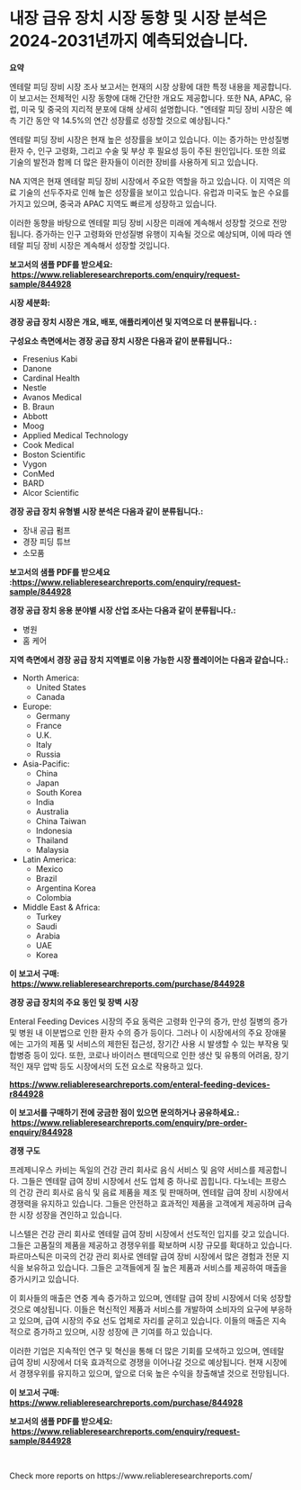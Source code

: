 <p><h1>내장 급유 장치 시장 동향 및 시장 분석은 2024-2031년까지 예측되었습니다.</h1></p><p><strong>요약</strong></p>
<p><p>엔테랄 피딩 장비 시장 조사 보고서는 현재의 시장 상황에 대한 특정 내용을 제공합니다. 이 보고서는 전체적인 시장 동향에 대해 간단한 개요도 제공합니다. 또한 NA, APAC, 유럽, 미국 및 중국의 지리적 분포에 대해 상세히 설명합니다. "엔테랄 피딩 장비 시장은 예측 기간 동안 약 14.5%의 연간 성장률로 성장할 것으로 예상됩니다."</p><p>엔테랄 피딩 장비 시장은 현재 높은 성장률을 보이고 있습니다. 이는 증가하는 만성질병 환자 수, 인구 고령화, 그리고 수술 및 부상 후 필요성 등이 주된 원인입니다. 또한 의료 기술의 발전과 함께 더 많은 환자들이 이러한 장비를 사용하게 되고 있습니다.</p><p>NA 지역은 현재 엔테랄 피딩 장비 시장에서 주요한 역할을 하고 있습니다. 이 지역은 의료 기술의 선두주자로 인해 높은 성장률을 보이고 있습니다. 유럽과 미국도 높은 수요를 가지고 있으며, 중국과 APAC 지역도 빠르게 성장하고 있습니다.</p><p>이러한 동향을 바탕으로 엔테랄 피딩 장비 시장은 미래에 계속해서 성장할 것으로 전망됩니다. 증가하는 인구 고령화와 만성질병 유행이 지속될 것으로 예상되며, 이에 따라 엔테랄 피딩 장비 시장은 계속해서 성장할 것입니다.</p></p>
<p><strong>보고서의 샘플 PDF를 받으세요: &nbsp;<a href="https://www.reliableresearchreports.com/enquiry/request-sample/844928">https://www.reliableresearchreports.com/enquiry/request-sample/844928</a></strong></p>
<p><strong>시장 세분화:</strong></p>
<p><strong> 경장 공급 장치 시장은 개요, 배포, 애플리케이션 및 지역으로 더 분류됩니다. :</strong></p>
<p><strong>구성요소 측면에서는 경장 공급 장치 시장은 다음과 같이 분류됩니다.:</strong></p>
<p><ul><li>Fresenius Kabi</li><li>Danone</li><li>Cardinal Health</li><li>Nestle</li><li>Avanos Medical</li><li>B. Braun</li><li>Abbott</li><li>Moog</li><li>Applied Medical Technology</li><li>Cook Medical</li><li>Boston Scientific</li><li>Vygon</li><li>ConMed</li><li>BARD</li><li>Alcor Scientific</li></ul></p>
<p><strong> 경장 공급 장치 유형별 시장 분석은 다음과 같이 분류됩니다.:</strong></p>
<p><ul><li>장내 공급 펌프</li><li>경장 피딩 튜브</li><li>소모품</li></ul></p>
<p><strong>보고서의 샘플 PDF를 받으세요 :<a href="https://www.reliableresearchreports.com/enquiry/request-sample/844928">https://www.reliableresearchreports.com/enquiry/request-sample/844928</a></strong></p>
<p><strong> 경장 공급 장치 응용 분야별 시장 산업 조사는 다음과 같이 분류됩니다.:</strong></p>
<p><ul><li>병원</li><li>홈 케어</li></ul></p>
<p><strong>지역 측면에서 경장 공급 장치 지역별로 이용 가능한 시장 플레이어는 다음과 같습니다.:</strong></p>
<p><ul>
    <li>
        North America:
        <ul>
            <li>United States</li>
            <li>Canada</li>
        </ul>
    </li>
    <li>
        Europe:
        <ul>
            <li>Germany</li>
            <li>France</li>
            <li>U.K.</li>
            <li>Italy</li>
            <li>Russia</li>
        </ul>
    </li>
    <li>
        Asia-Pacific:
        <ul>
            <li>China</li>
            <li>Japan</li>
            <li>South Korea</li>
            <li>India</li>
            <li>Australia</li>
            <li>China Taiwan</li>
            <li>Indonesia</li>
            <li>Thailand</li>
            <li>Malaysia</li>
        </ul>
    </li>
    <li>
        Latin America:
        <ul>
            <li>Mexico</li>
            <li>Brazil</li>
            <li>Argentina Korea</li>
            <li>Colombia</li>
        </ul>
    </li>
    <li>
        Middle East & Africa:
        <ul>
            <li>Turkey</li>
            <li>Saudi</li>
            <li>Arabia</li>
            <li>UAE</li>
            <li>Korea</li>
        </ul>
    </li>
    </ul></p>
<p><strong>이 보고서 구매: &nbsp;<a href="https://www.reliableresearchreports.com/purchase/844928">https://www.reliableresearchreports.com/purchase/844928</a></strong></p>
<p><strong>경장 공급 장치의 주요 동인 및 장벽 시장</strong></p>
<p><p>Enteral Feeding Devices 시장의 주요 동력은 고령화 인구의 증가, 만성 질병의 증가 및 병원 내 이분법으로 인한 환자 수의 증가 등이다. 그러나 이 시장에서의 주요 장애물에는 고가의 제품 및 서비스의 제한된 접근성, 장기간 사용 시 발생할 수 있는 부작용 및 합병증 등이 있다. 또한, 코로나 바이러스 팬데믹으로 인한 생산 및 유통의 어려움, 장기적인 재무 압박 등도 시장에서의 도전 요소로 작용하고 있다.</p></p>
<p><strong><a href="https://www.reliableresearchreports.com/enteral-feeding-devices-r844928">https://www.reliableresearchreports.com/enteral-feeding-devices-r844928</a></strong></p>
<p><strong>이 보고서를 구매하기 전에 궁금한 점이 있으면 문의하거나 공유하세요.: &nbsp;<a href="https://www.reliableresearchreports.com/enquiry/pre-order-enquiry/844928">https://www.reliableresearchreports.com/enquiry/pre-order-enquiry/844928</a></strong></p>
<p><strong>경쟁 구도</strong></p>
<p><p>프레제니우스 카비는 독일의 건강 관리 회사로 음식 서비스 및 음약 서비스를 제공합니다. 그들은 엔테랄 급여 장비 시장에서 선도 업체 중 하나로 꼽힙니다. 다노네는 프랑스의 건강 관리 회사로 음식 및 음료 제품을 제조 및 판매하며, 엔테랄 급여 장비 시장에서 경쟁력을 유지하고 있습니다. 그들은 안전하고 효과적인 제품을 고객에게 제공하며 급속한 시장 성장을 견인하고 있습니다. </p><p>니스텔은 건강 관리 회사로 엔테랄 급여 장비 시장에서 선도적인 입지를 갖고 있습니다. 그들은 고품질의 제품을 제공하고 경쟁우위를 확보하며 시장 규모를 확대하고 있습니다. 파르마스틱은 미국의 건강 관리 회사로 엔테랄 급여 장비 시장에서 많은 경험과 전문 지식을 보유하고 있습니다. 그들은 고객들에게 질 높은 제품과 서비스를 제공하여 매출을 증가시키고 있습니다. </p><p>이 회사들의 매출은 연중 계속 증가하고 있으며, 엔테랄 급여 장비 시장에서 더욱 성장할 것으로 예상됩니다. 이들은 혁신적인 제품과 서비스를 개발하여 소비자의 요구에 부응하고 있으며, 급여 시장의 주요 선도 업체로 자리를 굳히고 있습니다. 이들의 매출은 지속적으로 증가하고 있으며, 시장 성장에 큰 기여를 하고 있습니다. </p><p>이러한 기업은 지속적인 연구 및 혁신을 통해 더 많은 기회를 모색하고 있으며, 엔테랄 급여 장비 시장에서 더욱 효과적으로 경쟁을 이어나갈 것으로 예상됩니다. 현재 시장에서 경쟁우위를 유지하고 있으며, 앞으로 더욱 높은 수익을 창출해낼 것으로 전망됩니다.</p></p>
<p><strong>이 보고서 구매: &nbsp; <a href="https://www.reliableresearchreports.com/purchase/844928">https://www.reliableresearchreports.com/purchase/844928</a></strong></p>
<p><strong>보고서의 샘플 PDF를 받으세요: &nbsp;<a href="https://www.reliableresearchreports.com/enquiry/request-sample/844928">https://www.reliableresearchreports.com/enquiry/request-sample/844928</a></strong><strong></strong></p>
<p>&nbsp;</p>
<p>Check more reports on https://www.reliableresearchreports.com/</p>